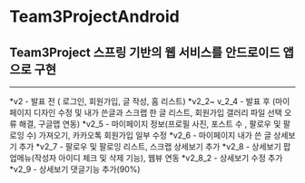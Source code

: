 # Team3ProjectAndroid
## Team3Project 스프링 기반의 웹 서비스를 안드로이드 앱으로 구현

* * *
*v2 - 발표 전 ( 로그인, 회원가입, 글 작성, 홈 리스트)
*v2_2~ v_2_4 - 발표 후 (마이페이지 디자인 수정 및 내가 쓴글과 스크랩 한 글 리스트, 회원가입 갤러리 파일 선택 오류 해결, 구글맵 연동)
*v2_5 - 마이페이지 정보(프로필 사진, 포스트 수 , 팔로우 및 팔로잉 수) 가져오기, 카카오톡 회원가입 일부 수정
*v2_6 - 마이페이지 내가 쓴 글 상세보기 추가
*v2_7 - 팔로우 및 팔로잉 리스트, 스크랩 상세보기 추가
*v2_8 - 상세보기 팝업메뉴(작성자 아이디 체크 및 삭제 기능), 웹뷰 연동
*v2_8_2 - 상세보기 수정 추가
*v2_9 - 상세보기 댓글기능 추가(90%)
